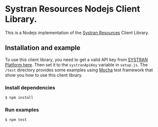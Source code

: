 # Systran Resources Nodejs Client Library.
This is a Nodejs implementation of the [Systran Resources](https://platform.systran.net/reference/resources) Client Library.

## Installation and example
To use this client library, you need to get a valid API key from [SYSTRAN Platform here](https://platform.systran.net). Then set it to the `systranApiKey` variable in `setup.js`.
The `/test` directory provides some examples using [Mocha](https://mochajs.org) test framework that show you how to use this client library.

### Install dependencies
```
$ npm install
```

### Run examples
```
$ npm test
```